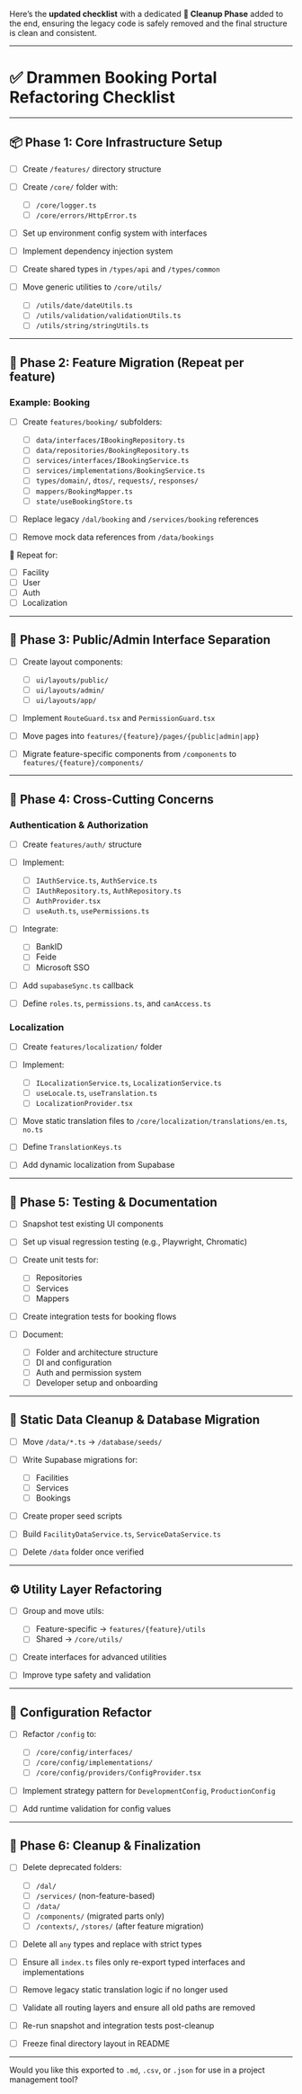 Here’s the **updated checklist** with a dedicated **🧹 Cleanup Phase** added to the end, ensuring the legacy code is safely removed and the final structure is clean and consistent.

---

# ✅ Drammen Booking Portal Refactoring Checklist

---

## 📦 Phase 1: Core Infrastructure Setup

* [ ] Create `/features/` directory structure
* [ ] Create `/core/` folder with:

  * [ ] `/core/logger.ts`
  * [ ] `/core/errors/HttpError.ts`
* [ ] Set up environment config system with interfaces
* [ ] Implement dependency injection system
* [ ] Create shared types in `/types/api` and `/types/common`
* [ ] Move generic utilities to `/core/utils/`

  * [ ] `/utils/date/dateUtils.ts`
  * [ ] `/utils/validation/validationUtils.ts`
  * [ ] `/utils/string/stringUtils.ts`

---

## 🚀 Phase 2: Feature Migration (Repeat per feature)

### Example: Booking

* [ ] Create `features/booking/` subfolders:

  * [ ] `data/interfaces/IBookingRepository.ts`
  * [ ] `data/repositories/BookingRepository.ts`
  * [ ] `services/interfaces/IBookingService.ts`
  * [ ] `services/implementations/BookingService.ts`
  * [ ] `types/domain/`, `dtos/`, `requests/`, `responses/`
  * [ ] `mappers/BookingMapper.ts`
  * [ ] `state/useBookingStore.ts`
* [ ] Replace legacy `/dal/booking` and `/services/booking` references
* [ ] Remove mock data references from `/data/bookings`

🔁 Repeat for:

* [ ] Facility
* [ ] User
* [ ] Auth
* [ ] Localization

---

## 🧭 Phase 3: Public/Admin Interface Separation

* [ ] Create layout components:

  * [ ] `ui/layouts/public/`
  * [ ] `ui/layouts/admin/`
  * [ ] `ui/layouts/app/`
* [ ] Implement `RouteGuard.tsx` and `PermissionGuard.tsx`
* [ ] Move pages into `features/{feature}/pages/{public|admin|app}`
* [ ] Migrate feature-specific components from `/components` to `features/{feature}/components/`

---

## 🔐 Phase 4: Cross-Cutting Concerns

### Authentication & Authorization

* [ ] Create `features/auth/` structure
* [ ] Implement:

  * [ ] `IAuthService.ts`, `AuthService.ts`
  * [ ] `IAuthRepository.ts`, `AuthRepository.ts`
  * [ ] `AuthProvider.tsx`
  * [ ] `useAuth.ts`, `usePermissions.ts`
* [ ] Integrate:

  * [ ] BankID
  * [ ] Feide
  * [ ] Microsoft SSO
* [ ] Add `supabaseSync.ts` callback
* [ ] Define `roles.ts`, `permissions.ts`, and `canAccess.ts`

### Localization

* [ ] Create `features/localization/` folder
* [ ] Implement:

  * [ ] `ILocalizationService.ts`, `LocalizationService.ts`
  * [ ] `useLocale.ts`, `useTranslation.ts`
  * [ ] `LocalizationProvider.tsx`
* [ ] Move static translation files to `/core/localization/translations/en.ts`, `no.ts`
* [ ] Define `TranslationKeys.ts`
* [ ] Add dynamic localization from Supabase

---

## 🧪 Phase 5: Testing & Documentation

* [ ] Snapshot test existing UI components
* [ ] Set up visual regression testing (e.g., Playwright, Chromatic)
* [ ] Create unit tests for:

  * [ ] Repositories
  * [ ] Services
  * [ ] Mappers
* [ ] Create integration tests for booking flows
* [ ] Document:

  * [ ] Folder and architecture structure
  * [ ] DI and configuration
  * [ ] Auth and permission system
  * [ ] Developer setup and onboarding

---

## 🧼 Static Data Cleanup & Database Migration

* [ ] Move `/data/*.ts` → `/database/seeds/`
* [ ] Write Supabase migrations for:

  * [ ] Facilities
  * [ ] Services
  * [ ] Bookings
* [ ] Create proper seed scripts
* [ ] Build `FacilityDataService.ts`, `ServiceDataService.ts`
* [ ] Delete `/data` folder once verified

---

## ⚙️ Utility Layer Refactoring

* [ ] Group and move utils:

  * [ ] Feature-specific → `features/{feature}/utils`
  * [ ] Shared → `/core/utils/`
* [ ] Create interfaces for advanced utilities
* [ ] Improve type safety and validation

---

## 🔧 Configuration Refactor

* [ ] Refactor `/config` to:

  * [ ] `/core/config/interfaces/`
  * [ ] `/core/config/implementations/`
  * [ ] `/core/config/providers/ConfigProvider.tsx`
* [ ] Implement strategy pattern for `DevelopmentConfig`, `ProductionConfig`
* [ ] Add runtime validation for config values

---

## 🧹 Phase 6: Cleanup & Finalization

* [ ] Delete deprecated folders:

  * [ ] `/dal/`
  * [ ] `/services/` (non-feature-based)
  * [ ] `/data/`
  * [ ] `/components/` (migrated parts only)
  * [ ] `/contexts/`, `/stores/` (after feature migration)
* [ ] Delete all `any` types and replace with strict types
* [ ] Ensure all `index.ts` files only re-export typed interfaces and implementations
* [ ] Remove legacy static translation logic if no longer used
* [ ] Validate all routing layers and ensure all old paths are removed
* [ ] Re-run snapshot and integration tests post-cleanup
* [ ] Freeze final directory layout in README

---

Would you like this exported to `.md`, `.csv`, or `.json` for use in a project management tool?
